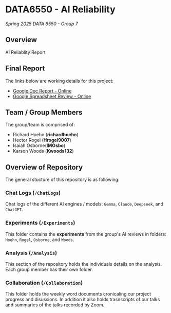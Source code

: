 # DATA6550 - AI Reliability

_Spring 2025 DATA 6550 - Group 7_

## Overview

AI Reliablity Report

## Final Report

The links below are working details for this project:

- [Google Doc Report - Online](https://docs.google.com/document/d/17tOBSFh8Qi71HNWpOoKdIfdGobF4Jp4gSaFs-g4TICI/edit?usp=sharing)
- [Google Spreadsheet Review - Online](https://docs.google.com/spreadsheets/d/1FK_jAP-JIod4poPvLCR1LOkIHuFOHkidwGdVzdR7yHo/edit?usp=sharing)

## Team / Group Members

The group/team is comprised of:

- Richard Hoehn (**richardhoehn**)
- Hector Rogel (**Hrogel9007**)
- Isaiah Osborne(**IMOsbo**)
- Karson Woods (**Kwoods132**)

## Overview of Repository

The general stucture of this repository is as following:

### Chat Logs (`/ChatLogs`)

Chat logs of the different AI engines / models: `Gemma`, `Claude`, `Deepseek`, and `ChatGPT`.

### Experiments (`/Experiments`)

This folder contains the **experiments** from the group's AI reviews in folders: `Hoehn`, `Rogel`, `Osborne`, and `Woods`.

### Analysis (`/Analysis`)

This section of the repository holds the individuals details on the analysis. Each group member has their own folder.

### Collaboration (`/Collaboration`)

This folder holds the weekly word documents cronicaling our project progress and disussions. In addition it also holds trasnscripts of our talks and summaries of the talks recorded by Zoom.
